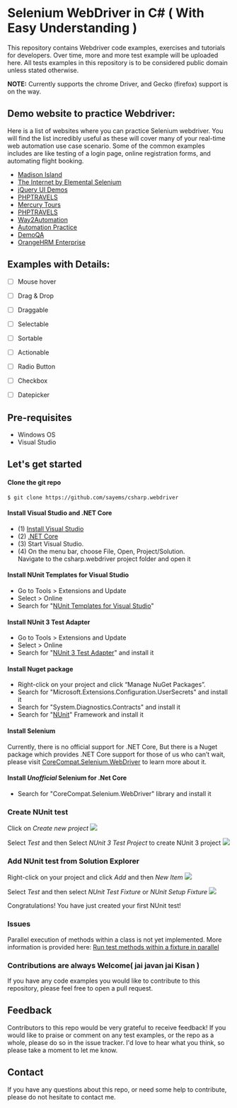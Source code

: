 Selenium WebDriver in C# ( With Easy Understanding )
===========

This repository contains Webdriver code examples, exercises and tutorials for developers.
Over time, more and more test example will be uploaded here.
All tests examples in this repository is to be considered public domain unless stated otherwise.  

**NOTE:** Currently supports the chrome Driver, and Gecko (firefox) support is on the way.

## Demo website to practice Webdriver:
Here is a list of websites where you can practice Selenium webdriver. You will find the list incredibly useful as these will cover many of your real-time web automation use case scenario. Some of the common examples includes are like testing of a login page, online registration forms, and automating flight booking. 
 
- [Madison Island](http://magento-demo.lexiconn.com/)
- [The Internet by Elemental Selenium](http://the-internet.herokuapp.com/)
- [jQuery UI Demos](http://jqueryui.com/demos/)
- [PHPTRAVELS](http://phptravels.com/demo/)
- [Mercury Tours](http://newtours.demoaut.com/)
- [PHPTRAVELS](http://phptravels.com/demo/)
- [Way2Automation](http://www.way2automation.com/demo.html)
- [Automation Practice](http://automationpractice.com/index.php)
- [DemoQA](http://demoqa.com/)
- [OrangeHRM Enterprise](http://enterprise.demo.orangehrmlive.com/symfony/web/index.php/auth/login)

## Examples with Details:

- [ ] Mouse hover
- [ ] Drag & Drop
- [ ] Draggable
- [ ] Selectable
- [ ] Sortable
- [ ] Actionable
- [ ] Radio Button
- [ ] Checkbox
- [ ] Datepicker


## Pre-requisites
- Windows OS
- Visual Studio 


## Let's get started

#### Clone the git repo
```
$ git clone https://github.com/sayems/csharp.webdriver
```

#### Install Visual Studio and .NET Core

- (1) [Install Visual Studio](https://www.visualstudio.com/en-us/visual-studio-homepage-vs.aspx)
- (2) [.NET Core](https://www.microsoft.com/net/download/core)
- (3) Start Visual Studio.
- (4) On the menu bar, choose File, Open, Project/Solution.  
      Navigate to the csharp.webdriver project folder and open it

#### Install NUnit Templates for Visual Studio 
-  Go to Tools > Extensions and Update
-  Select > Online
-  Search for "[NUnit Templates for Visual Studio](https://marketplace.visualstudio.com/items?itemName=NUnitDevelopers.NUnitTemplatesforVisualStudio)"

#### Install NUnit 3 Test Adapter
-  Go to Tools > Extensions and Update
-  Select > Online
-  Search for "[NUnit 3 Test Adapter](https://marketplace.visualstudio.com/items?itemName=NUnitDevelopers.NUnit3TestAdapter)" and install it

#### Install Nuget package
-  Right-click on your project and click “Manage NuGet Packages”.
-  Search for "Microsoft.Extensions.Configuration.UserSecrets" and install it
-  Search for "System.Diagnostics.Contracts" and install it
-  Search for "[NUnit](https://www.nuget.org/packages/NUnit/)" Framework and install it

#### Install Selenium
Currently, there is no official support for .NET Core, But there is a Nuget package which provides .NET Core support for those of us who can’t wait, please visit [CoreCompat.Selenium.WebDriver](https://www.nuget.org/packages/CoreCompat.Selenium.WebDriver/2.54.0-beta002)  to learn more about it.

#### Install *Unofficial* Selenium for .Net Core
-  Search for "CoreCompat.Selenium.WebDriver" library and install it

### Create NUnit test
Click on *Create new project*
![](https://github.com/sayems/csharp.webdriver/blob/master/docs/images/start-page.png)

Select *Test* and then Select *NUnit 3 Test Project* to create NUnit 3 project
![](https://github.com/sayems/csharp.webdriver/blob/master/docs/images/nunit3-test.png)


### Add NUnit test from Solution Explorer

Right-click on your project and click *Add* and then *New Item*
![](https://github.com/sayems/csharp.webdriver/blob/master/docs/images/add-test.png)

Select *Test* and then select *NUnit Test Fixture* or *NUnit Setup Fixture*
![](https://github.com/sayems/csharp.webdriver/blob/master/docs/images/new-test.png)

Congratulations! You have just created your first NUnit test!



### Issues
Parallel execution of methods within a class is not yet implemented. More information is provided here: [Run test methods within a fixture in parallel](https://github.com/nunit/nunit/issues/164)



### Contributions are always Welcome( jai javan jai Kisan )

If you have any code examples you would like to contribute to this repository, please feel free to open a pull request.

## Feedback

Contributors to this repo would be very grateful to receive feedback! If you would like to praise or comment on any test examples, or the repo as a whole, please do so in the issue tracker. I'd love to hear what you think, so please take a moment to let me know.


## Contact

If you have any questions about this repo, or need some help to contribute, please do not hesitate to contact me.
